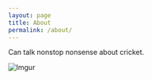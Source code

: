 ```yaml
---
layout: page
title: About
permalink: /about/
---
```


Can talk nonstop nonsense about cricket.
<br>

![Imgur](https://i.imgur.com/nZmX6Y3.jpg)
<br>
